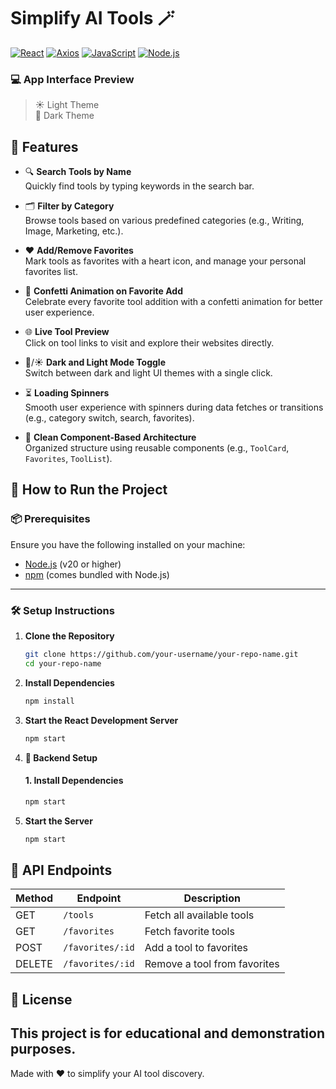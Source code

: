 # Simplify AI Tools 🪄

[![React](https://img.shields.io/badge/Frontend-React-blue.svg)](https://reactjs.org/)
[![Axios](https://img.shields.io/badge/API-Axios-cc0000.svg)](https://axios-http.com/)
[![JavaScript](https://img.shields.io/badge/Language-JavaScript-yellow.svg)](https://developer.mozilla.org/en-US/docs/Web/JavaScript)
[![Node.js](https://img.shields.io/badge/Runtime-Node.js-green.svg)](https://nodejs.org/)

### 💻 App Interface Preview  
> ☀️ Light Theme  
> 🌙 Dark Theme  

## 🚀 Features

- 🔍 **Search Tools by Name**  
  Quickly find tools by typing keywords in the search bar.

- 🗂️ **Filter by Category**  
  Browse tools based on various predefined categories (e.g., Writing, Image, Marketing, etc.).

- ❤️ **Add/Remove Favorites**  
  Mark tools as favorites with a heart icon, and manage your personal favorites list.

- 🎉 **Confetti Animation on Favorite Add**  
  Celebrate every favorite tool addition with a confetti animation for better user experience.

- 🌐 **Live Tool Preview**  
  Click on tool links to visit and explore their websites directly.

- 🌙/☀️ **Dark and Light Mode Toggle**  
  Switch between dark and light UI themes with a single click.

- ⏳ **Loading Spinners**  
  Smooth user experience with spinners during data fetches or transitions (e.g., category switch, search, favorites).

- 🧠 **Clean Component-Based Architecture**  
  Organized structure using reusable components (e.g., `ToolCard`, `Favorites`, `ToolList`).

## 🚀 How to Run the Project

### 📦 Prerequisites

Ensure you have the following installed on your machine:

- [Node.js](https://nodejs.org/) (v20 or higher)
- [npm](https://www.npmjs.com/) (comes bundled with Node.js)

---

### 🛠️ Setup Instructions

1. **Clone the Repository**

   ```bash
   git clone https://github.com/your-username/your-repo-name.git
   cd your-repo-name

2. **Install Dependencies**

    ```bash
    npm install

3. **Start the React Development Server**
    ```bash
    npm start
4. **🔧 Backend Setup**

    #### 1. Install Dependencies
    ```bash
    npm start
4. **Start the Server**
    ```bash
    npm start

## 📡 API Endpoints

| Method | Endpoint         | Description               |
|--------|------------------|---------------------------|
| GET    | `/tools`         | Fetch all available tools |
| GET    | `/favorites`     | Fetch favorite tools      |
| POST   | `/favorites/:id` | Add a tool to favorites   |
| DELETE | `/favorites/:id` | Remove a tool from favorites |

## 📄 License

This project is for educational and demonstration purposes.
--
 Made with ❤️ to simplify your AI tool discovery.
